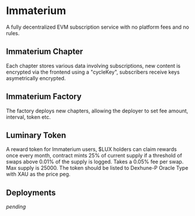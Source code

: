 # **Immaterium**
A fully decentralized EVM subscription service with no platform fees and no rules. 

## **Immaterium Chapter**
Each chapter stores various data involving subscriptions, new content is encrypted via the frontend using a "cycleKey", subscribers receive keys asymetrically encrypted. 

## **Immaterium Factory** 
The factory deploys new chapters, allowing the deployer to set fee amount, interval, token etc. 

## **Luminary Token**
A reward token for Immaterium users, $LUX holders can claim rewards once every month, contract mints 25% of current supply if a threshold of swaps above 0.01% of the supply is logged. Takes a 0.05% fee per swap. Max supply is 25000. The token should be listed to Dexhune-P Oracle Type with XAU as the price peg. 

## **Deployments**
*pending*
